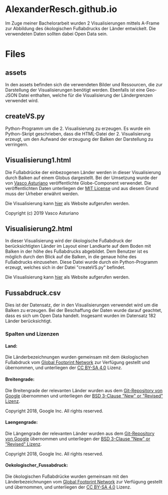 # AlexanderResch.github.io
<p>Im Zuge meiner Bachelorarbeit wurden 2 Visualisierungen mittels A-Frame zur Abbildung des ökologischen Fußabdrucks der Länder entwickelt. Die verwendeten Daten sollten dabei Open Data sein.</p>

<h1>Files</h1>
<h2>assets</h2>
<p>In den assets befinden sich die verwendeten Bilder und Ressourcen, die zur Darstellung der Visualisierungen benötigt werden. Ebenfalls ist eine Geo-JSON Datei enthalten, welche für die Visualisierung der Ländergrenzen verwendet wird.</p>

<h2>createVS.py</h2>
<p>Python-Programm um die 2. Visualisierung zu erzeugen. Es wurde ein Python-Skript geschrieben, dass die HTML-Datei der 2. Visualisierung erzeugt, um den Aufwand der erzeugung der Balken der Darstellung zu verringern.</p>

<h2>Visualisierung1.html</h2>
<p>Die Fußabdrücke der einbezogenen Länder werden in dieser Visualisierung durch Balken auf einem Globus dargestellt. Bei der Umsetzung wurde der von <a href="https://github.com/vasturiano/aframe-globe-component/tree/master">Vasco Asturiano</a> veröffentlichte Globe-Component verwendet. Die veröffentlichten Daten unterliegen der <a href="https://de.wikipedia.org/wiki/MIT-Lizenz">MIT License</a> und aus diesem Grund muss der Urheber erwähnt werden.<p>
<p>Die Visualisierung kann <a href="https://alexanderresch.github.io/Visualisierung1.html">hier</a> als Website aufgerufen werden.</p>
<p>Copyright (c) 2019 Vasco Asturiano </p>

<h2>Visualisierung2.html</h2>
<p>In dieser Visualisierung wird der ökologische Fußabdruck der berücksichtigten Länder im Layout einer Landkarte auf dem Boden mit Balken in der höhe des Fußabdrucks abgebildet. Dem Benutzer ist es möglich durch den Blick auf die Balken, in die genaue höhe des Fußabdrucks einzusehen. Diese Datei wurde durch ein Python-Programm erzeugt, welches sich in der Datei "createVS.py" befindet.</p>
<p>Die Visualisierung kann <a href="https://alexanderresch.github.io/Visualisierung2.html">hier</a> als Website aufgerufen werden.</p>


<h2>Fussabdruck.csv</h2>
<p>Dies ist der Datensatz, der in den Visualisierungen verwendet wird um die Balken zu erzeugen. Bei der Beschaffung der Daten wurde darauf geachtet, dass es sich um Open Data handelt. Insgesamt wurden im Datensatz 182 Länder berücksichtigt.</p>

<h3>Spalten und Lizenzen</h3>
<h4>Land:</h4>
<p>Die Länderbezeichnungen wurden gemeinsam mit dem ökologischen Fußabdruck vom <a href="https://data.footprintnetwork.org/#/">Global Footprint Network</a> zur Verfügung gestellt und übernommen, und unterliegen der <a href="https://creativecommons.org/licenses/by-sa/4.0/">CC BY-SA 4.0</a> Lizenz.</p>

<h4>Breitengrade:</h4>
<p>Die Breitengrade der relevanten Länder wurden aus dem <a href="https://github.com/google/dspl/blob/master/samples/google/canonical/countries.csv">Git-Repository von Google</a> übernommen und unterliegen der <a href="https://choosealicense.com/licenses/bsd-3-clause/">BSD 3-Clause "New" or "Revised" Lizenz</a>.</p>
<p>Copyright 2018, Google Inc. All rights reserved.</p>

<h4>Laengengrade:</h4>
<p>Die Längengrade der relevanten Länder wurden aus dem <a href="https://github.com/google/dspl/blob/master/samples/google/canonical/countries.csv">Git-Repository von Google</a> übernommen und unterliegen der <a href="https://choosealicense.com/licenses/bsd-3-clause/">BSD 3-Clause "New" or "Revised" Lizenz</a>.</p>
<p> Copyright 2018, Google Inc. All rights reserved.</p>

<h4>Oekologischer_Fussabdruck:</h4>
<p>Die ökologischen Fußabdrücke wurden gemeinsam mit den Länderbezeichnungen vom <a href="https://data.footprintnetwork.org/#/">Global Footprint Network</a> zur Verfügung gestellt und übernommen, und unterliegen der <a href="https://creativecommons.org/licenses/by-sa/4.0/">CC BY-SA 4.0</a> Lizenz.</p>

